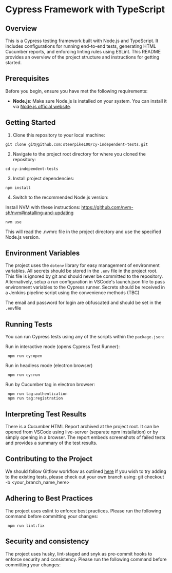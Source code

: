 # Cypress Framework with TypeScript

## Overview

This is a Cypress testing framework built with Node.js and TypeScript. It includes configurations for running end-to-end tests, generating HTML Cucumber reports, and enforcing linting rules using ESLint. This README provides an overview of the project structure and instructions for getting started.

## Prerequisites

Before you begin, ensure you have met the following requirements:

- **Node.js**: Make sure Node.js is installed on your system. You can install it via [Node.js official website](https://nodejs.org/).

## Getting Started

1. Clone this repository to your local machine:

  ```shell
  git clone git@github.com:steerpike100/cy-independent-tests.git
  ```

2. Navigate to the project root directory for where you cloned the repository:

  ```shell
  cd cy-independent-tests
   ```

3. Install project dependencies:

  ```shell
  npm install
  ```

4. Switch to the recommended Node.js version:
   
Install NVM with these instructions: https://github.com/nvm-sh/nvm#installing-and-updating
  ```shell
  nvm use
   ```
This will read the .nvmrc file in the project directory and use the specified Node.js version.

## Environment Variables
The project uses the `dotenv` library for easy management of environment variables.  All secrets should be 
stored in the `.env` file in the project root.  This file is ignored by git and should never be committed to the repository. 
Alternatively, setup a run configuration in VSCode's launch.json file to pass environment variables to the Cypress runner.  Secrets
should be received in a Jenkins pipeline script using the convenience methods (TBC)

The email and password for login are obfuscated and should be set in the `.env`file

## Running Tests

You can run Cypress tests using any of the scripts within the `package.json`:

Run in interactive mode (opens Cypress Test Runner):
   ```shell 
    npm run cy:open
   ```
Run in headless mode (electron browser)
   ```shell 
    npm run cy:run
   ```
Run by Cucumber tag in electron browser:
   ```shell 
    npm run tag:authentication
    npm run tag:registration
   ```

## Interpreting Test Results
There is a Cucumber HTML Report archived at the project root.  It can be opened from VSCode using live-server (separate npm installation)
or by simply opening in a browser. The report embeds screenshots of failed tests and provides a summary of the test results.

## Contributing to the Project
We should follow Gitflow workflow as outlined [here](https://www.atlassian.com/git/tutorials/comparing-workflows/gitflow-workflow)
If you wish to try adding to the existing tests, please check out your own branch using:
git checkout -b <your_branch_name_here>

## Adhering to Best Practices
The project uses eslint to enforce best practices.  Please run the following command before committing your changes:
 ```shell
  npm run lint:fix
  ``` 

## Security and consistency
The project uses husky, lint-staged and snyk as pre-commit hooks to enforce security and consistency.  Please run the following command before committing your changes:


